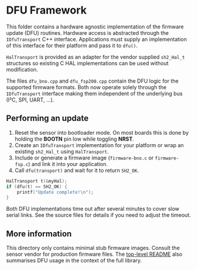 # DFU Framework

This folder contains a hardware agnostic implementation of the firmware
update (DFU) routines.  Hardware access is abstracted through the
`IDfuTransport` C++ interface.  Applications must supply an implementation
of this interface for their platform and pass it to `dfu()`.

`HalTransport` is provided as an adapter for the vendor supplied
`sh2_Hal_t` structures so existing C HAL implementations can be used
without modification.

The files `dfu_bno.cpp` and `dfu_fsp200.cpp` contain the DFU logic for the
supported firmware formats.  Both now operate solely through the
`IDfuTransport` interface making them independent of the underlying bus
(I²C, SPI, UART, ...).

## Performing an update

1. Reset the sensor into bootloader mode. On most boards this is done by holding
   the **BOOTN** pin low while toggling **NRST**.
2. Create an `IDfuTransport` implementation for your platform or wrap an
   existing `sh2_Hal_t` using `HalTransport`.
3. Include or generate a firmware image (`firmware-bno.c` or `firmware-fsp.c`) and
   link it into your application.
4. Call `dfu(transport)` and wait for it to return `SH2_OK`.

```cpp
HalTransport t(&myHal);
if (dfu(t) == SH2_OK) {
    printf("Update complete!\n");
}
```

Both DFU implementations time out after several minutes to cover slow serial
links. See the source files for details if you need to adjust the timeout.

## More information

This directory only contains minimal stub firmware images. Consult the sensor
vendor for production firmware files. The [top-level README](../../README.md)
also summarises DFU usage in the context of the full library.
